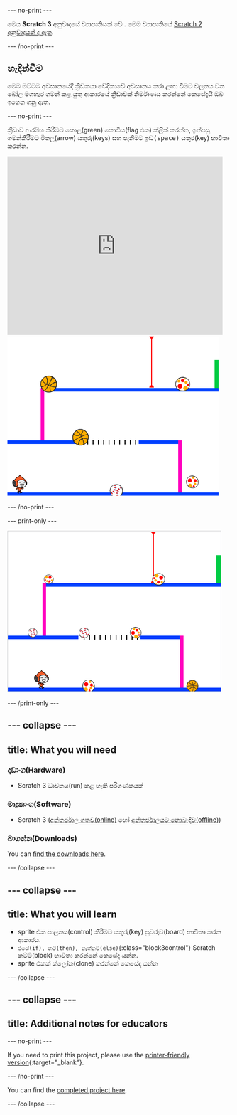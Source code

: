 \--- no-print \---

මෙය **Scratch 3** අනුවාදයේ ව්‍යාපෘතියක් වේ . මෙම ව්‍යාපෘතියේ [Scratch 2 අනුවාදයක් ද ඇත](https://projects.raspberrypi.org/en/projects/dodgeball-scratch2).

\--- /no-print \---

## හැදින්වීම

මෙම මට්ටම අවසානයේදී ක්‍රීඩකයා වේදිකාවේ අවසානය කරා ළඟා වීමට චලනය වන බෝල මගහැර ගමන් කළ යුතු ආකාරයේ ක්‍රීඩාවක් නිර්මාණය කරන්නේ කෙසේදැයි ඔබ ඉගෙන ගනු ඇත.

\--- no-print \---

ක්‍රීඩාව ආරම්භ කිරීමට කොළ(green) කොඩිය(flag එක) ක්ලික් කරන්න, ඉන්පසු ගමන්කිරීමට ඊතල(arrow) යතුරු(keys) සහ පැනීමට <kbd>ඉඩ(space)</kbd> යතුර(key) භාවිතා කරන්න.

<div class="scratch-preview">
  <iframe allowtransparency="true" width="485" height="402" src="https://scratch.mit.edu/projects/embed/251809924/?autostart=false" frameborder="0" scrolling="no"></iframe>
  <img src="images/dodge-final.png">
</div>

\--- /no-print \---

\--- print-only \---

![ඩොජ්බෝල්(dogeball) ක්‍රීඩාව ක්‍රීඩා කරනලදී](images/dodgeball-showcase.png)

\--- /print-only \---

## \--- collapse \---

## title: What you will need

### දෘඩාංග(Hardware)

+ Scratch 3 ධාවනය(run) කළ හැකි පරිගණකයක්

### මෘදුකාංග(Software)

+ Scratch 3 ([අන්තර්ජාල ගතව(online)](https://scratch.mit.edu/projects/editor/) හෝ [අන්තර්ජාලයට නොබැඳිව(offline)](https://scratch.mit.edu/download/))

### බාගන්න(Downloads)

You can [find the downloads here](http://rpf.io/p/en/dodgeball-go).

\--- /collapse \---

## \--- collapse \---

## title: What you will learn

+ sprite එක පාලනය(control) කිරීමට යතුරු(key) පුවරුව(board) භාවිතා කරන ආකාරය.
+ `එසේ(if), නම්(then), නැත්නම්(else)`{:class="block3control"} Scratch කට්ටි(block) භාවිතා කරන්නේ කෙසේද යන්න.
+ sprite එකක් ක්ලෝන(clone) කරන්නේ කෙසේද යන්න

\--- /collapse \---

## \--- collapse \---

## title: Additional notes for educators

\--- no-print \---

If you need to print this project, please use the [printer-friendly version](https://projects.raspberrypi.org/en/projects/dodgeball/print){:target="_blank"}.

\--- /no-print \---

You can find the [completed project here](http://rpf.io/p/en/dodgeball-get).

\--- /collapse \---
